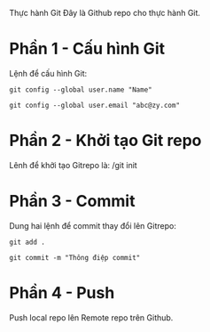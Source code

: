 Thực hành Git
Đây là Github repo cho thực hành Git.
# Phần 1 - Cấu hình Git
Lệnh để cấu hình Git:

`git config --global user.name "Name"`

`git config --global user.email "abc@zy.com"`

# Phần 2 - Khởi tạo Git repo
Lênh để khởi tạo Gitrepo là: /git init
# Phần 3 - Commit
Dung hai lệnh để commit thay đổi lên Gitrepo:

`git add .`

`git commit -m "Thông điệp commit"`

# Phần 4 - Push
Push local repo lên Remote repo trên Github.
